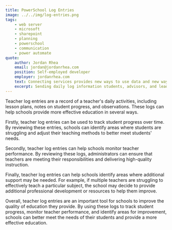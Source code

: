 ```yaml
---
title: PowerSchool Log Entries
image: ../../img/log-entries.png
tags:
    - web server
    - microsoft
    - sharepoint
    - planning
    - powerschool
    - communication
    - power automate
quote:
    author: Jordan Rhea
    email: jordan@jordanrhea.com
    position: Self-employed developer
    employer: jordanrhea.com
    text: Connecting services provides new ways to use data and new ways to make the ever increasing roles of educators easier to manage.
    excerpt: Sending daily log information students, advisors, and leaders without creating a repetitive task that must be maintained.
---
```


Teacher log entries are a record of a teacher's daily activities, including lesson plans, notes on student progress, and observations. These logs can help schools provide more effective education in several ways.

Firstly, teacher log entries can be used to track student progress over time. By reviewing these entries, schools can identify areas where students are struggling and adjust their teaching methods to better meet students' needs.

Secondly, teacher log entries can help schools monitor teacher performance. By reviewing these logs, administrators can ensure that teachers are meeting their responsibilities and delivering high-quality instruction.

Finally, teacher log entries can help schools identify areas where additional support may be needed. For example, if multiple teachers are struggling to effectively teach a particular subject, the school may decide to provide additional professional development or resources to help them improve.

Overall, teacher log entries are an important tool for schools to improve the quality of education they provide. By using these logs to track student progress, monitor teacher performance, and identify areas for improvement, schools can better meet the needs of their students and provide a more effective education.
